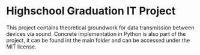 # Highschool Graduation IT Project

This project contains theoretical groundwork for data transmission between devices via sound. Concrete implementation in Python is also part of the project, it can be found int the main folder and can be accessed under the MIT license.
